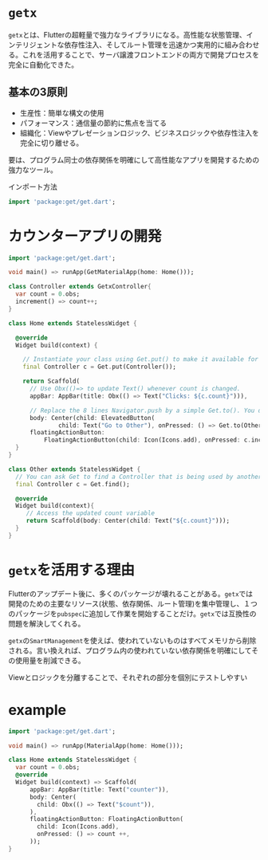 # `getx`

`getx`とは、Flutterの超軽量で強力なライブラリになる。高性能な状態管理、インテリジェントな依存性注入、そしてルート管理を迅速かつ実用的に組み合わせる。これを活用することで、サーバ譲渡フロントエンドの両方で開発プロセスを完全に自動化できた。

## 基本の3原則

* 生産性：簡単な構文の使用
* パフォーマンス：通信量の節約に焦点を当てる
* 組織化：Viewやプレゼーションロジック、ビジネスロジックや依存性注入を完全に切り離せる。

要は、プログラム同士の依存関係を明確にして高性能なアプリを開発するための強力なツール。

インポート方法

```dart
import 'package:get/get.dart';
```

# カウンターアプリの開発

```dart
import 'package:get/get.dart';

void main() => runApp(GetMaterialApp(home: Home()));

class Controller extends GetxController{
  var count = 0.obs;
  increment() => count++;
}

class Home extends StatelessWidget {

  @override
  Widget build(context) {

    // Instantiate your class using Get.put() to make it available for all "child" routes there.
    final Controller c = Get.put(Controller());

    return Scaffold(
      // Use Obx(()=> to update Text() whenever count is changed.
      appBar: AppBar(title: Obx(() => Text("Clicks: ${c.count}"))),

      // Replace the 8 lines Navigator.push by a simple Get.to(). You don't need context
      body: Center(child: ElevatedButton(
              child: Text("Go to Other"), onPressed: () => Get.to(Other()))),
      floatingActionButton:
          FloatingActionButton(child: Icon(Icons.add), onPressed: c.increment));
  }
}

class Other extends StatelessWidget {
  // You can ask Get to find a Controller that is being used by another page and redirect you to it.
  final Controller c = Get.find();

  @override
  Widget build(context){
     // Access the updated count variable
     return Scaffold(body: Center(child: Text("${c.count}")));
  }
}
```

# `getx`を活用する理由

Flutterのアップデート後に、多くのパッケージが壊れることがある。`getx`では開発のための主要なリソース(状態、依存関係、ルート管理)を集中管理し、１つのパッケージを`pubspec`に追加して作業を開始することだけ。`getx`では互換性の問題を解決してくれる。

`getx`の`SmartManagement`を使えば、使われていないものはすべてメモリから削除される。言い換えれば、プログラム内の使われていない依存関係を明確にしてその使用量を削減できる。

Viewとロジックを分離することで、それぞれの部分を個別にテストしやすい

# example

```dart
import 'package:get/get.dart';

void main() => runApp(MaterialApp(home: Home()));

class Home extends StatelessWidget {
  var count = 0.obs;
  @override
  Widget build(context) => Scaffold(
      appBar: AppBar(title: Text("counter")),
      body: Center(
        child: Obx(() => Text("$count")),
      ),
      floatingActionButton: FloatingActionButton(
        child: Icon(Icons.add),
        onPressed: () => count ++,
      ));
}
```
